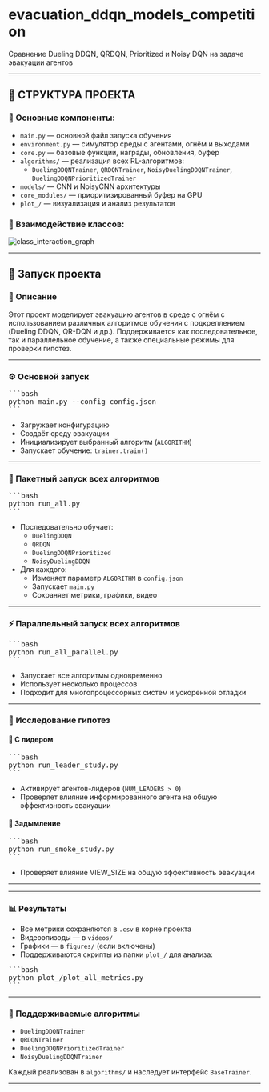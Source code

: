 # evacuation_ddqn_models_competition
Сравнение Dueling DDQN, QRDQN, Prioritized и Noisy DQN на задаче эвакуации агентов

---

## 🧠 СТРУКТУРА ПРОЕКТА

### 📌 Основные компоненты:
- `main.py` — основной файл запуска обучения
- `environment.py` — симулятор среды с агентами, огнём и выходами
- `core.py` — базовые функции, награды, обновления, буфер
- `algorithms/` — реализация всех RL-алгоритмов:
  - `DuelingDDQNTrainer`, `QRDQNTrainer`, `NoisyDuelingDDQNTrainer`, `DuelingDDQNPrioritizedTrainer`
- `models/` — CNN и NoisyCNN архитектуры
- `core_modules/` — приоритизированный буфер на GPU
- `plot_/` — визуализация и анализ результатов

### 🧩 Взаимодействие классов:

![class_interaction_graph](https://github.com/user-attachments/assets/d55ef0ab-d875-45bc-bee1-979b03cab498)

---

## 🚀 Запуск проекта

### 📄 Описание
Этот проект моделирует эвакуацию агентов в среде с огнём с использованием различных алгоритмов обучения с подкреплением (Dueling DDQN, QR-DQN и др.). Поддерживается как последовательное, так и параллельное обучение, а также специальные режимы для проверки гипотез.

---

### ⚙️ Основной запуск

<pre>
```bash
python main.py --config config.json
```
</pre>

- Загружает конфигурацию
- Создаёт среду эвакуации
- Инициализирует выбранный алгоритм (`ALGORITHM`)
- Запускает обучение: `trainer.train()`

---

### 🔁 Пакетный запуск всех алгоритмов

<pre>
```bash
python run_all.py
```
</pre>

- Последовательно обучает:
  - `DuelingDDQN`
  - `QRDQN`
  - `DuelingDDQNPrioritized`
  - `NoisyDuelingDDQN`
- Для каждого:
  - Изменяет параметр `ALGORITHM` в `config.json`
  - Запускает `main.py`
  - Сохраняет метрики, графики, видео

---

### ⚡ Параллельный запуск всех алгоритмов

<pre>
```bash
python run_all_parallel.py
```
</pre>

- Запускает все алгоритмы одновременно
- Использует несколько процессов
- Подходит для многопроцессорных систем и ускоренной отладки

---

### 🧠 Исследование гипотез

#### 📍 С лидером

<pre>
```bash
python run_leader_study.py
```
</pre>

- Активирует агентов-лидеров (`NUM_LEADERS > 0`)
- Проверяет влияние информированного агента на общую эффективность эвакуации

#### 📍 Задымление

<pre>
```bash
python run_smoke_study.py
```
</pre>

- Проверяет влияние VIEW_SIZE на общую эффективность эвакуации

---

---

### 📊 Результаты

- Все метрики сохраняются в `.csv` в корне проекта
- Видеоэпизоды — в `videos/`
- Графики — в `figures/` (если включены)
- Поддерживаются скрипты из папки `plot_/` для анализа:

<pre>
```bash
python plot_/plot_all_metrics.py
```
</pre>

---

### 📁 Поддерживаемые алгоритмы

- `DuelingDDQNTrainer`
- `QRDQNTrainer`
- `DuelingDDQNPrioritizedTrainer`
- `NoisyDuelingDDQNTrainer`

Каждый реализован в `algorithms/` и наследует интерфейс `BaseTrainer`.

---

